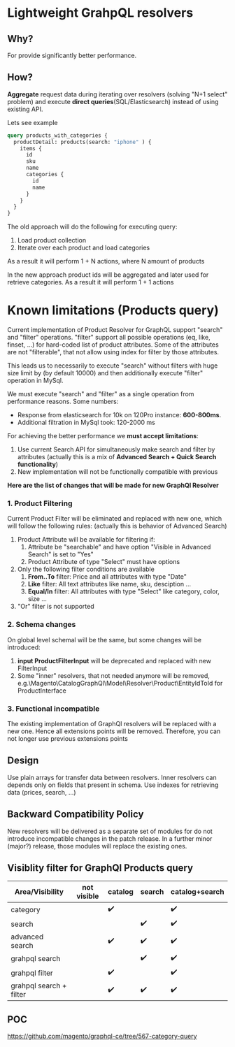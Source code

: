 # Lightweight GrahpQL resolvers

## Why?

For provide significantly better performance.
 
## How?
**Aggregate** request data during iterating over resolvers (solving "N+1 select" problem) and execute **direct queries**(SQL/Elasticsearch) instead of using existing API.


Lets see example

```graphql
query products_with_categories {
  productDetail: products(search: "iphone" ) {
    items {
      id
      sku
      name
      categories {
        id
        name
      }
    }
  }
}
```

The old approach will do the following for executing query:
1. Load product collection
2. Iterate over each product and load categories

As a result it will perform 1 + N actions, where N amount of products

In the new approach product ids will be aggregated and later used for retrieve categories.
As a result it will perform 1 + 1 actions

# Known limitations (Products query)
Current implementation of Product Resolver for GraphQL support "search" and "filter" operations. "filter" support all possible operations (eq, like, finset, ...) for hard-coded list of product attributes. Some of the attributes are not "filterable", that not allow using index for filter by those attributes.

This leads us to necessarily to execute "search" without filters with huge size limit by (by default 10000) and then additionally execute "filter" operation in MySql.

We must execute "search" and "filter" as a single operation from performance reasons. Some numbers: 
* Response from elasticsearch for 10k on 120Pro instance: **600-800ms**.
* Additional filtration in MySql took: 120-2000 ms

For achieving the better performance we **must accept limitations**:
1. Use current Search API for simultaneously make search and filter by attributes (actually this is a mix of **Advanced Search + Quick Search functionality**) 
1. New implementation will not be functionally compatible with previous 

**Here are the list of changes that will be made for new GraphQl Resolver**

### 1. Product Filtering
Current Product Filter will be eliminated and replaced with new one, which will follow the following rules:
(actually this is behavior of Advanced Search)

1. Product Attribute will be available for filtering if:
   1. Attribute be "searchable" and have option "Visible in Advanced Search" is set to "Yes"
   1. Product Attribute of type "Select" must have options
1. Only the following filter conditions are available
   1. **From..To** filter: Price and all attributes with type "Date" 
   1. **Like** filter: All text attributes like name, sku, desciption ...
   1. **Equal/In** filter: All attributes with type "Select" like category, color, size ...
1. "Or" filter is not supported

### 2. Schema changes
On global level schemal will be the same, but some changes will be introduced:
1. **input ProductFilterInput** will be deprecated and replaced with new FilterInput
1. Some "inner" resolvers, that not needed anymore will be removed, e.g.\Magento\CatalogGraphQl\Model\Resolver\Product\EntityIdToId for ProductInterface

### 3. Functional incompatible
The existing implementation of GraphQl resolvers will be replaced with a new one. Hence all extensions points will be removed. Therefore, you can not longer use previous extensions points


## Design
Use plain arrays for transfer data between resolvers. Inner resolvers can depends only on fields that present in schema. 
Use indexes for retrieving data (prices, search, ...)


## Backward Compatibility Policy

New resolvers will be delivered as a separate set of modules for do not introduce incompatible changes in the patch release. 
In a further minor (major?) release, those modules will replace the existing ones.


## Visiblity filter for GraphQl Products query


Area/Visibility  | not visible | catalog | search| catalog+search 
---------------- |-------------|---------|-------|---------------
 category                |           |    ✔️    |       |    ✔️           
 search                  |           |         |    ✔️  |    ✔️            
 advanced search         |           |    ✔️    |    ✔️  |    ✔️            
 grahpql search          |           |         |    ✔️  |    ✔️            
 grahpql filter          |           |    ✔️    |       |    ✔️            
 grahpql search + filter |           |    ✔️    |    ✔️  |    ✔️            


## POC

https://github.com/magento/graphql-ce/tree/567-category-query
